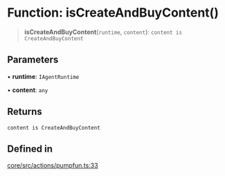 # Function: isCreateAndBuyContent()

> **isCreateAndBuyContent**(`runtime`, `content`): `content is CreateAndBuyContent`

## Parameters

• **runtime**: `IAgentRuntime`

• **content**: `any`

## Returns

`content is CreateAndBuyContent`

## Defined in

[core/src/actions/pumpfun.ts:33](https://github.com/ai16z/eliza/blob/04630632db51d7d3c06f5bec41e6fb1423e43340/core/src/actions/pumpfun.ts#L33)
